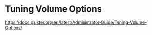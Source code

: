# Tuning Volume Options
https://docs.gluster.org/en/latest/Administrator-Guide/Tuning-Volume-Options/
